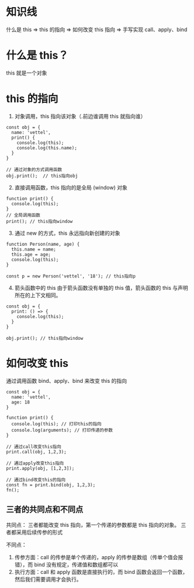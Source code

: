 # 知识线

什么是 this => this 的指向 => 如何改变 this 指向 => 手写实现 call、apply、bind

# 什么是 this？

this 就是一个对象

# this 的指向

1. 对象调用，this 指向该对象（.前边谁调用 this 就指向谁）

```
const obj = {
  name: 'vettel',
  print() {
    console.log(this);
    console.log(this.name);
  }
}

// 通过对象的方式调用函数
obj.print();  // this指向obj
```

2. 直接调用函数，this 指向的是全局 (window) 对象

```
function print() {
  console.log(this);
}
// 全局调用函数
print(); // this指向window

```

3. 通过 new 的方式，this 永远指向新创建的对象

```
function Person(name, age) {
  this.name = name;
  this.age = age;
  console.log(this);
}

const p = new Person('vettel', '18'); // this指向p
```

4. 箭头函数中的 this
   由于箭头函数没有单独的 this 值，箭头函数的 this 与声明所在的上下文相同。

```
const obj = {
  print: () => {
    console.log(this);
  }
}

obj.print(); // this指向window
```

# 如何改变 this

通过调用函数 bind、apply、bind 来改变 this 的指向

```
const obj = {
  name: 'vettel',
  age: 18
}

function print() {
  console.log(this); // 打印this的指向
  console.log(arguments); // 打印传递的参数
}

// 通过call改变this指向
print.call(obj, 1,2,3);

// 通过apply改变this指向
print.apply(obj, [1,2,3]);

// 通过bind改变this的指向
const fn = print.bind(obj, 1,2,3);
fn();
```

## 三者的共同点和不同点

共同点：
三者都能改变 this 指向，第一个传递的参数都是 this 指向的对象。
三者都采用后续传参的形式

不同点：

1. 传参方面：call 的传参是单个传递的，apply 的传参是数组（传单个值会报错），而 bind 没有规定，传递值和数组都可以
2. 执行方面：call 和 apply 函数是直接执行的，而 bind 函数会返回一个函数，然后我们需要调用才会执行。

